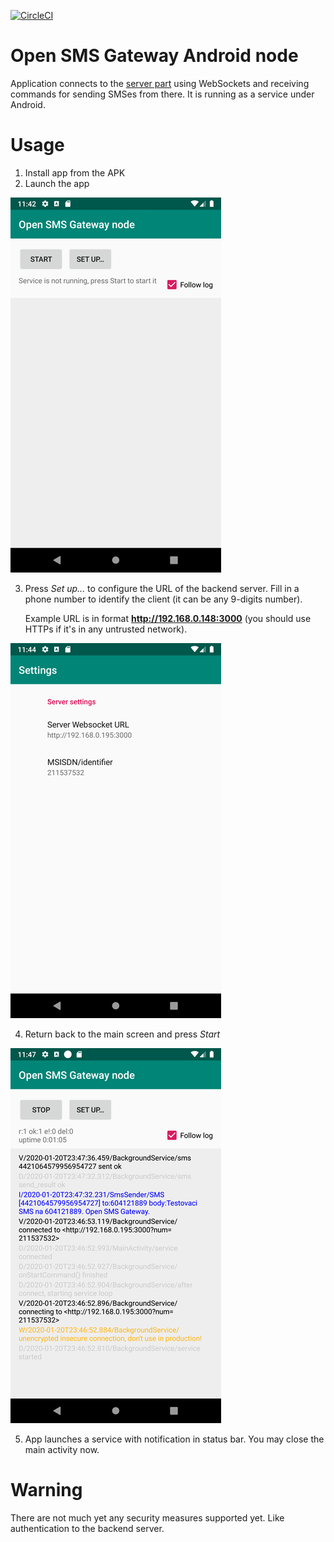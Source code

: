 [![CircleCI](https://circleci.com/gh/modularni-urad/open-sms-gateway-android/tree/master.svg?style=svg)](https://circleci.com/gh/modularni-urad/open-sms-gateway-android/tree/master)
# Open SMS Gateway Android node
Application connects to the [server part](https://github.com/modularni-urad/open-sms-gateway) using WebSockets and receiving commands for sending SMSes from there. It is running as a service under Android.

# Usage
1. Install app from the APK
2. Launch the app

![Launched](.images/launched.png) 

3. Press *Set up...*  to configure the URL of the backend server. Fill in a phone number to identify the client (it can be any 9-digits number).

   
   Example URL is in format **http://192.168.0.148:3000** (you should use HTTPs if it's in any untrusted network).

![Launched](.images/settings.png) 
   
4. Return back to the main screen and press *Start*

![Launched](.images/running.png)
 
5. App launches a service with notification in status bar. You may close the main activity now.


# Warning

There are not much yet any security measures supported yet. Like authentication to the backend server. 
